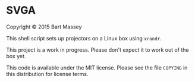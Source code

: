 # SVGA
Copyright © 2015 Bart Massey

This shell script sets up projectors on a Linux box using `xrandr`.

This project is a work in progress. Please don't expect it
to work out of the box yet.

This code is available under the MIT license. Please see the
file `COPYING` in this distribution for license terms.
